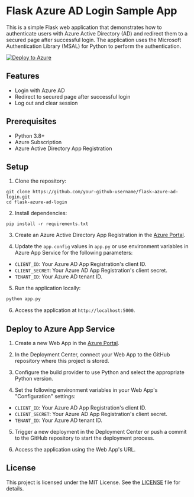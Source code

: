 # Flask Azure AD Login Sample App

This is a simple Flask web application that demonstrates how to authenticate users with Azure Active Directory (AD) and redirect them to a secured page after successful login. The application uses the Microsoft Authentication Library (MSAL) for Python to perform the authentication.

[![Deploy to Azure](https://aka.ms/deploytoazurebutton)](https://portal.azure.com/#create/Microsoft.Template/uri/https%3A%2F%2Fraw.githubusercontent.com%2Fuser%2Frepo%2Fmaster%2Fazuredeploy.json)

## Features

- Login with Azure AD
- Redirect to secured page after successful login
- Log out and clear session

## Prerequisites

- Python 3.8+
- Azure Subscription
- Azure Active Directory App Registration

## Setup

1. Clone the repository:

```
git clone https://github.com/your-github-username/flask-azure-ad-login.git
cd flask-azure-ad-login
```

2. Install dependencies:

```
pip install -r requirements.txt
```

3. Create an Azure Active Directory App Registration in the [Azure Portal](https://portal.azure.com/).

4. Update the `app.config` values in `app.py` or use environment variables in Azure App Service for the following parameters:

- `CLIENT_ID`: Your Azure AD App Registration's client ID.
- `CLIENT_SECRET`: Your Azure AD App Registration's client secret.
- `TENANT_ID`: Your Azure AD tenant ID.

5. Run the application locally:

```python
python app.py
```

6. Access the application at `http://localhost:5000`.

## Deploy to Azure App Service

1. Create a new Web App in the [Azure Portal](https://portal.azure.com/).

2. In the Deployment Center, connect your Web App to the GitHub repository where this project is stored.

3. Configure the build provider to use Python and select the appropriate Python version.

4. Set the following environment variables in your Web App's "Configuration" settings:

- `CLIENT_ID`: Your Azure AD App Registration's client ID.
- `CLIENT_SECRET`: Your Azure AD App Registration's client secret.
- `TENANT_ID`: Your Azure AD tenant ID.

5. Trigger a new deployment in the Deployment Center or push a commit to the GitHub repository to start the deployment process.

6. Access the application using the Web App's URL.

## License

This project is licensed under the MIT License. See the [LICENSE](LICENSE) file for details.
